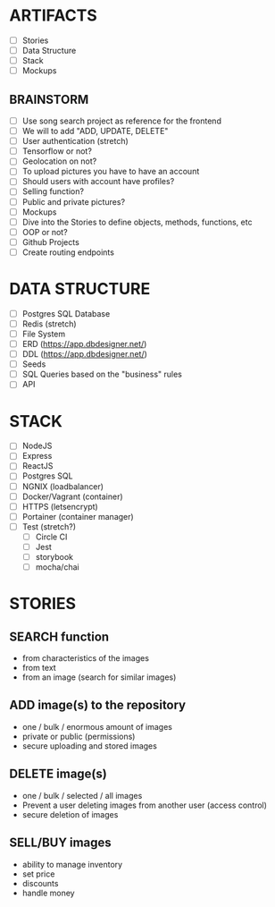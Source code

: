 # ARTIFACTS

- [ ] Stories
- [ ] Data Structure
- [ ] Stack
- [ ] Mockups

## BRAINSTORM

- [ ] Use song search project as reference for the frontend
- [ ] We will to add "ADD, UPDATE, DELETE"
- [ ] User authentication (stretch)
- [ ] Tensorflow or not?
- [ ] Geolocation on not?
- [ ] To upload pictures you have to have an account
- [ ] Should users with account have profiles?
- [ ] Selling function?
- [ ] Public and private pictures?
- [ ] Mockups
- [ ] Dive into the Stories to define objects, methods, functions, etc
- [ ] OOP or not?
- [ ] Github Projects
- [ ] Create routing endpoints

# DATA STRUCTURE

- [ ] Postgres SQL Database
- [ ] Redis (stretch)
- [ ] File System
- [ ] ERD (https://app.dbdesigner.net/)
- [ ] DDL (https://app.dbdesigner.net/)
- [ ] Seeds
- [ ] SQL Queries based on the "business" rules
- [ ] API

# STACK

- [ ] NodeJS
- [ ] Express
- [ ] ReactJS
- [ ] Postgres SQL
- [ ] NGNIX (loadbalancer)
- [ ] Docker/Vagrant (container)
- [ ] HTTPS (letsencrypt)
- [ ] Portainer (container manager)
- [ ] Test (stretch?)
  - [ ] Circle CI
  - [ ] Jest
  - [ ] storybook
  - [ ] mocha/chai

# STORIES

## SEARCH function

- from characteristics of the images
- from text
- from an image (search for similar images)

## ADD image(s) to the repository

- one / bulk / enormous amount of images
- private or public (permissions)
- secure uploading and stored images

## DELETE image(s)

- one / bulk / selected / all images
- Prevent a user deleting images from another user (access control)
- secure deletion of images

## SELL/BUY images

- ability to manage inventory
- set price
- discounts
- handle money

